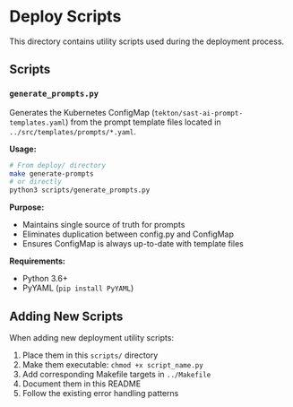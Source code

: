 # Deploy Scripts

This directory contains utility scripts used during the deployment process.

## Scripts

### `generate_prompts.py`

Generates the Kubernetes ConfigMap (`tekton/sast-ai-prompt-templates.yaml`) from the prompt template files located in `../src/templates/prompts/*.yaml`.

**Usage:**
```bash
# From deploy/ directory
make generate-prompts
# or directly
python3 scripts/generate_prompts.py
```

**Purpose:**
- Maintains single source of truth for prompts
- Eliminates duplication between config.py and ConfigMap
- Ensures ConfigMap is always up-to-date with template files

**Requirements:**
- Python 3.6+
- PyYAML (`pip install PyYAML`)

## Adding New Scripts

When adding new deployment utility scripts:

1. Place them in this `scripts/` directory
2. Make them executable: `chmod +x script_name.py`
3. Add corresponding Makefile targets in `../Makefile`
4. Document them in this README
5. Follow the existing error handling patterns 
